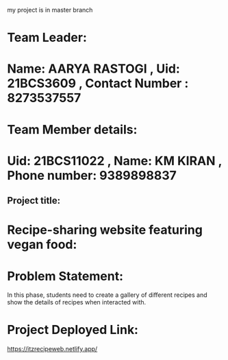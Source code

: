 my project is in master branch
# Team Leader:
# Name: AARYA RASTOGI , Uid: 21BCS3609 , Contact Number : 8273537557

# Team Member details:
# Uid: 21BCS11022 , Name: KM KIRAN , Phone number: 9389898837

## Project title: 
# Recipe-sharing website featuring vegan food:

# Problem Statement: 
In this phase, students need to create a gallery of different recipes and show the details of recipes when interacted with.

# Project Deployed Link:

https://itzrecipeweb.netlify.app/
